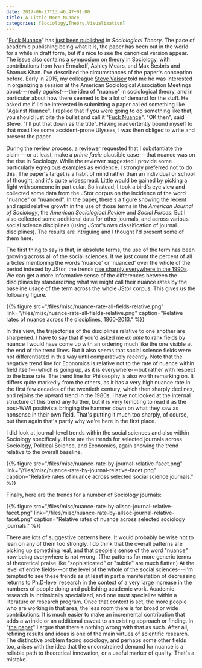 ```yaml
---
date: 2017-06-27T13:46:47+01:00
title: A Little More Nuance
categories: [Sociology,Theory,Visualization]
---
```


"[Fuck Nuance](https://kieranhealy.org/files/papers/fuck-nuance.pdf)" has [just been published](http://journals.sagepub.com/doi/full/10.1177/0735275117709046) in *Sociological Theory*. The pace of academic publishing being what it is, the paper has been out in the world for a while in draft form, but it's nice to see the canonical version appear. The issue also contains [a symposium on theory in Sociology](http://journals.sagepub.com/toc/stxa/35/2), with contributions from Ivan Ermakoff, Ashley Mears, and Max Besbris and Shamus Khan. I've described the circumstances of the paper's conception before. Early in 2015, my colleague <a href="http://stephenvaisey.com">Steve Vaisey</a> told me he was interested in organizing a session at the American Sociological Association Meetings about---really *against*---the idea of "nuance" in sociological theory, and in particular about how there seemed to be a lot of demand for the stuff. He asked me if I'd be interested in submitting a paper called something like "Against Nuance". I replied that if you were going to do something like that, you should just bite the bullet and call it "<a href="http://kieranhealy.org/files/papers/fuck-nuance.pdf">Fuck Nuance</a>". "OK then", said Steve, "I'll put that down as the title". Having inadvertently bound myself to that mast like some accident-prone Ulysses, I was then obliged to write and present the paper. 

During the review process, a reviewer requested that I substantiate the claim---or at least, make a *prime facie* plausible case---that nuance was on the rise in Sociology. While the reviewer suggested I provide some particularly egregious examples as evidence, I strongly preferred not to do this. The paper's target is a habit of mind rather than an individual or school of thought, and it's quite widespread. Little would be gained by picking a fight with someone in particular. So instead, I took a bird's eye view and collected some data from the JStor corpus on the incidence of the word "nuance" or "nuanced". In the paper, there's a figure showing the recent and rapid relative growth in the use of those terms in the *American Journal of Sociology*, the *American Sociological Review* and *Social Forces*. But I also collected some additional data for other journals, and across various social science disciplines (using JStor's own classification of journal disciplines). The results are intriguing and I thought I'd present some of them here. 

The first thing to say is that, in absolute terms, the use of the term has been growing across all of the social sciences. If we just count the percent of all articles mentioning the words 'nuance' or 'nuanced' over the whole of the period indexed by JStor, the trends [rise sharply everywhere in the 1990s](http://kieranhealy.org/files/misc/nuance-rate-absolute.png). We can get a more informative sense of the differences between the disciplines by standardizing what we might call their nuance rates by the baseline usage of the term across the whole JStor corpus. This gives us the following figure. 

{{% figure src="/files/misc/nuance-rate-all-fields-relative.png" link="/files/misc/nuance-rate-all-fields-relative.png" caption="Relative rates of nuance across the disciplines, 1860-2013." %}}

In this view, the trajectories of the disciplines relative to one another are sharpened. I have to say that if you'd asked me *ex ante* to rank fields by nuance I would have come up with an ordering much like the one visible at the end of the trend lines. But it also seems that social science fields were not differentiated in this way until comparatively recently. Note that the negative trend line for Economics is relative not to the rate of nuance within field itself---which is going up, as it is everywhere---but rather with respect to the base rate. The trend line for Philosophy is also worth remarking on. It differs quite markedly from the others, as it has a very high nuance rate in the first few decades of the twentieth century, which then sharply declines, and rejoins the upward trend in the 1980s. I have not looked at the internal structure of this trend any further, but it is very tempting to read it as the post-WWI positivists bringing the hammer down on what they saw as nonsense in their own field. That's putting it much too sharply, of course, but then again that's partly why we're here in the first place.

I did look at journal-level trends within the social sciences and also within Sociology specifically. Here are the trends for selected journals across Sociology, Political Science, and Economics, again showing the trend relative to the overall baseline. 

{{% figure src="/files/misc/nuance-rate-by-journal-relative-facet.png" link="/files/misc/nuance-rate-by-journal-relative-facet.png" caption="Relative rates of nuance across selected social science journals." %}}


Finally, here are the trends for a number of Sociology journals:

{{% figure src="/files/misc/nuance-rate-by-allsoc-journal-relative-facet.png" link="/files/misc/nuance-rate-by-allsoc-journal-relative-facet.png" caption="Relative rates of nuance across selected sociology journals." %}}

There are lots of suggestive patterns here. It would probably be wise not to lean on any of them too strongly. I do think that the overall patterns are picking up something real, and that people's sense of the word "nuance" now being everywhere is not wrong. (The patterns for more generic terms of theoretical praise like "sophisticated" or "subtle" are much flatter.)  At the level of entire fields---or the level of the whole of the social sciences---I'm tempted to see these trends as at least in part a manifestation of decreasing returns to Ph.D-level research in the context of a very large increase in the numbers of people doing and publishing academic work. Academic research is intrinsically specialized, and one must specialize within a literature or research program. Once that context is set, the more people who are working in that area, the less room there is for broad or wide contributions. It is much easier to make an incremental contribution that adds a wrinkle or an additional caveat to an existing approach or finding. In "[the paper](https://kieranhealy.org/files/papers/fuck-nuance.pdf)" I argue that there's nothing wrong with that as such. After all, refining results and ideas is one of the main virtues of scientific research. The distinctive problem facing sociology, and perhaps some other fields too, arises with the idea that the unconstrained demand for nuance is a reliable path to theoretical innovation, or a useful marker of quality. That's a mistake. 



